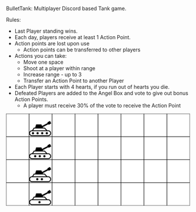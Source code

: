 BulletTank:
Multiplayer Discord based Tank game. 

Rules: 
* Last Player standing wins.
* Each day, players receive at least 1 Action Point.
* Action points are lost upon use
  * Action points can be transferred to other players
* Actions you can take:
  * Move one space
  * Shoot at a player within range
  * Increase range - up to 3
  * Transfer an Action Point to another Player
* Each Player starts with 4 hearts, if you run out of hearts you die.
* Defeated Players are added to the Angel Box and vote to give out bonus Action Points.
  * A player must receive 30% of the vote to receive the Action Point 


![Alt text](BoardMockup.png?raw=true "Board Mockup")
